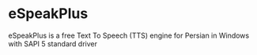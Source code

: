 # eSpeakPlus
eSpeakPlus is a free Text To Speech (TTS) engine for Persian in Windows with SAPI 5 standard driver
